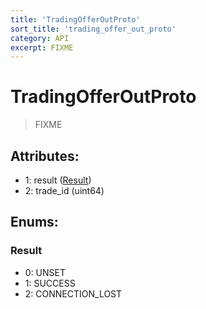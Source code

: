 ```yaml
---
title: 'TradingOfferOutProto'
sort_title: 'trading_offer_out_proto'
category: API
excerpt: FIXME
---
```


# TradingOfferOutProto

> FIXME

## Attributes:

- 1: result ([Result](#result))
- 2: trade_id (uint64)

## Enums:

### Result
- 0: UNSET
- 1: SUCCESS
- 2: CONNECTION_LOST
